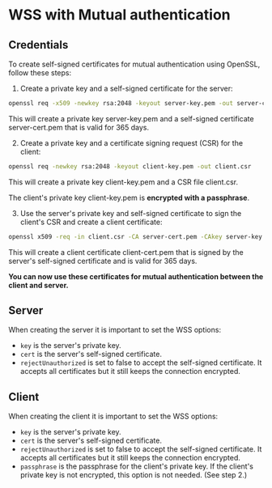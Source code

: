 # WSS with Mutual authentication

## Credentials


To create self-signed certificates for mutual authentication using OpenSSL, follow these steps:
1. Create a private key and a self-signed certificate for the server:

``` bash
openssl req -x509 -newkey rsa:2048 -keyout server-key.pem -out server-cert.pem -days 365 -nodes
```
This will create a private key server-key.pem and a self-signed certificate server-cert.pem that is valid for 365 days.

2. Create a private key and a certificate signing request (CSR) for the client:
   
```bash
openssl req -newkey rsa:2048 -keyout client-key.pem -out client.csr
```	

This will create a private key client-key.pem and a CSR file client.csr.

The client's private key client-key.pem is **encrypted with a passphrase**. 

3. Use the server's private key and self-signed certificate to sign the client's CSR and create a client certificate:

```bash	
openssl x509 -req -in client.csr -CA server-cert.pem -CAkey server-key.pem -CAcreateserial -out client-cert.pem -days 365
```

This will create a client certificate client-cert.pem that is signed by the server's self-signed certificate and is valid for 365 days.


**You can now use these certificates for mutual authentication between the client and server.**

## Server

When creating the server it is important to set the WSS options:
- `key` is the server's private key.
- `cert` is the server's self-signed certificate.
- `rejectUnauthorized` is set to false to accept the self-signed certificate. It accepts all certificates but it still keeps the connection encrypted.

## Client

When creating the client it is important to set the WSS options:

- `key` is the server's private key.
- `cert` is the server's self-signed certificate.
- `rejectUnauthorized` is set to false to accept the self-signed certificate. It accepts all certificates but it still keeps the connection encrypted.
- `passphrase` is the passphrase for the client's private key. If the client's private key is not encrypted, this option is not needed. (See step 2.)